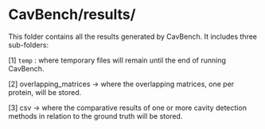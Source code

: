 # CavBench/results/

This folder contains all the results generated by CavBench.
It includes three sub-folders:

[1] <code>temp</code> : where temporary files will remain until the end of running CavBench.

[2] overlapping_matrices -> where the overlapping matrices, one per protein, will be stored.

[3] csv -> where the comparative results of one or more cavity detection methods in relation to the ground truth will be stored. 

